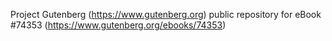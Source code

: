 Project Gutenberg (https://www.gutenberg.org) public repository for eBook #74353 (https://www.gutenberg.org/ebooks/74353)
